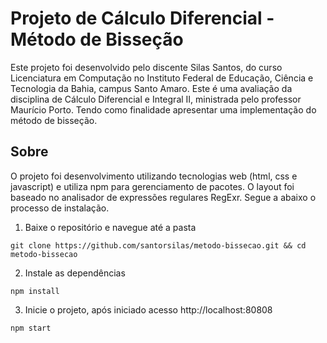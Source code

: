 # Projeto de Cálculo Diferencial - Método de Bisseção

Este projeto foi desenvolvido pelo discente Silas Santos, do curso Licenciatura em Computação no Instituto Federal de Educação, Ciência e Tecnologia da Bahia, campus Santo Amaro. Este é uma avaliação da disciplina de Cálculo Diferencial e Integral II, ministrada pelo professor Maurício Porto. Tendo como finalidade apresentar uma implementação do método de bisseção.

## Sobre

O projeto foi desenvolvimento utilizando tecnologias web (html, css e javascript) e utiliza npm para gerenciamento de pacotes. O layout foi baseado no analisador de expressões regulares RegExr. Segue a abaixo o processo de instalação.

1. Baixe o repositório e navegue até a pasta
```
git clone https://github.com/santorsilas/metodo-bissecao.git && cd metodo-bissecao
```

2. Instale as dependências
```
npm install
```

3. Inicie o projeto, após iniciado acesso http://localhost:80808
```
npm start
```
